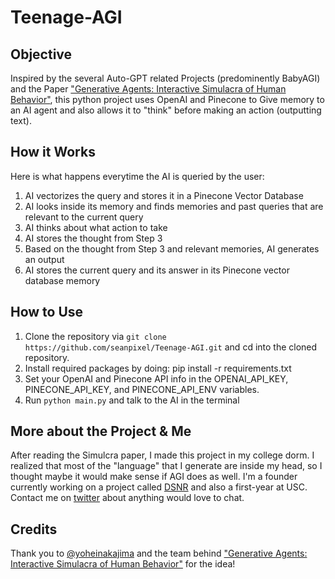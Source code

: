# Teenage-AGI

## Objective
Inspired by the several Auto-GPT related Projects (predominently BabyAGI) and the Paper ["Generative Agents: Interactive Simulacra of Human Behavior"](https://arxiv.org/abs/2304.03442), this python project uses OpenAI and Pinecone to Give memory to an AI agent and also allows it to "think" before making an action (outputting text).

## How it Works
Here is what happens everytime the AI is queried by the user:
1. AI vectorizes the query and stores it in a Pinecone Vector Database
2. AI looks inside its memory and finds memories and past queries that are relevant to the current query
3. AI thinks about what action to take
4. AI stores the thought from Step 3
5. Based on the thought from Step 3 and relevant memories, AI generates an output
6. AI stores the current query and its answer in its Pinecone vector database memory

## How to Use
1. Clone the repository via `git clone https://github.com/seanpixel/Teenage-AGI.git` and cd into the cloned repository.
2. Install required packages by doing: pip install -r requirements.txt
3. Set your OpenAI and Pinecone API info in the OPENAI_API_KEY, PINECONE_API_KEY, and PINECONE_API_ENV variables.
4. Run `python main.py` and talk to the AI in the terminal

## More about the Project & Me
After reading the Simulcra paper, I made this project in my college dorm. I realized that most of the "language" that I generate are inside my head, so I thought maybe it would make sense if AGI does as well. I'm a founder currently working on a project called [DSNR]([url](https://www.dsnr.ai/)) and also a first-year at USC. Contact me on [twitter](https://twitter.com/sean_pixel) about anything would love to chat.

## Credits
Thank you to [@yoheinakajima](https://twitter.com/yoheinakajima) and the team behind ["Generative Agents: Interactive Simulacra of Human Behavior"](https://arxiv.org/abs/2304.03442) for the idea!
